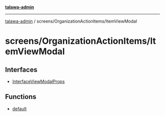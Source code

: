 [**talawa-admin**](../../../README.md)

***

[talawa-admin](../../../README.md) / screens/OrganizationActionItems/ItemViewModal

# screens/OrganizationActionItems/ItemViewModal

## Interfaces

- [InterfaceViewModalProps](interfaces/InterfaceViewModalProps.md)

## Functions

- [default](functions/default.md)
